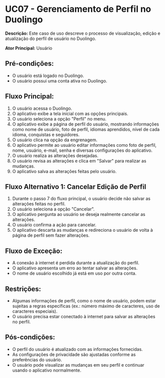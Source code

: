 # UC07 - Gerenciamento de Perfil no Duolingo

**Descrição:** Este caso de uso descreve o processo de visualização, edição e atualização do perfil de usuário no Duolingo.

**Ator Principal:** Usuário

## Pré-condições:

- O usuário está logado no Duolingo.
- O usuário possui uma conta ativa no Duolingo.

## Fluxo Principal:

1. O usuário acessa o Duolingo.
2. O aplicativo exibe a tela inicial com as opções principais.
3. O usuário seleciona a opção "Perfil" no menu.
4. O aplicativo exibe a página de perfil do usuário, mostrando informações como nome de usuário, foto de perfil, idiomas aprendidos, nível de cada idioma, conquistas e seguidores.
5. O usuário clica na opção da engrenagem.
6. O aplicativo permite ao usuário editar informações como foto de perfil, nome, usuário, e-mail, senha e diversas configurações do aplicativo.
7. O usuário realiza as alterações desejadas.
8. O usuário revisa as alterações e clica em "Salvar" para realizar as mudanças.
9. O aplicativo salva as alterações feitas pelo usuário.

## Fluxo Alternativo 1: Cancelar Edição de Perfil

1. Durante o passo 7 do fluxo principal, o usuário decide não salvar as alterações feitas no perfil.
2. O usuário seleciona a opção "Cancelar".
3. O aplicativo pergunta ao usuário se deseja realmente cancelar as alterações.
4. O usuário confirma a ação para cancelar.
5. O aplicativo descarta as mudanças e redireciona o usuário de volta à página de perfil sem fazer alterações.

## Fluxo de Exceção:

- A conexão à internet é perdida durante a atualização do perfil.
- O aplicativo apresenta um erro ao tentar salvar as alterações.
- O nome de usuário escolhido já está em uso por outra conta.

## Restrições:

- Algumas informações de perfil, como o nome de usuário, podem estar sujeitas a regras específicas (ex.: número máximo de caracteres, uso de caracteres especiais).
- O usuário precisa estar conectado à internet para salvar as alterações no perfil.

## Pós-condições:

- O perfil do usuário é atualizado com as informações fornecidas.
- As configurações de privacidade são ajustadas conforme as preferências do usuário.
- O usuário pode visualizar as mudanças em seu perfil e continuar usando o aplicativo normalmente.
